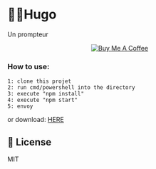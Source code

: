 # 📑🔹Hugo
Un prompteur

<p align="center">
  <a href="https://buymeacoffee.com/taistudio" target="_blank"><img src="https://www.buymeacoffee.com/assets/img/custom_images/yellow_img.png" alt="Buy Me A Coffee"></a>
</p>

### How to use:
```
1: clone this projet
2: run cmd/powershell into the directory
3: execute "npm install"
4: execute "npm start"
5: envoy
```

or download: [HERE](https://github.com/TaiStudio/Hugo/releases)

<h2>📜 License</h2>
MIT
